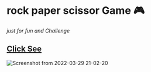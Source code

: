 # rock paper scissor Game 🎮

*just for fun and Challenge*

## [Click See](https://mohammadyousefvand.github.io/rock-paper-scissor/)

![Screenshot from 2022-03-29 21-02-20](https://user-images.githubusercontent.com/91375726/160661598-695c55d3-d5d7-4233-83bd-ec80cf4e561e.png)



